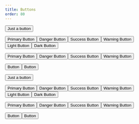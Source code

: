 ```yaml
---
title: Buttons
order: 80
---
```


<div class="cluster">

<button class="button">Just a button</button>

<button class="button button--primary">Primary Button</button><button class="button button--danger">Danger Button</button><button class="button button--success">Success Button</button><button class="button button--warning">Warning Button</button><button class="button button--light">Light Button</button><button class="button button--dark">Dark Button</button>

<button class="button button--outline button--primary">Primary Button</button><button class="button button--outline button--danger">Danger Button</button><button class="button button--outline button--success">Success Button</button><button class="button button--outline button--warning">Warning Button</button>

<button class="button button--primary button--large">Button</button><button class="button button--primary button--small">Button</button>

</div>

<div class="cluster theme-dark">

<button class="button">Just a button</button>

<button class="button button--primary">Primary Button</button><button class="button button--danger">Danger Button</button><button class="button button--success">Success Button</button><button class="button button--warning">Warning Button</button><button class="button button--light">Light Button</button><button class="button button--dark">Dark Button</button>

<button class="button button--primary button--outline">Primary Button</button><button class="button button--danger button--outline">Danger Button</button><button class="button button--success button--outline">Success Button</button><button class="button button--warning button--outline">Warning Button</button>

<button class="button button--primary button--large">Button</button><button class="button button--primary button--small">Button</button>

</div>
